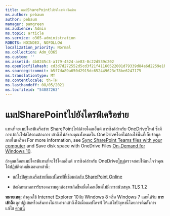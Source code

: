 ```yaml
---
title: แมปSharePointไปยังไดรฟ์เครือข่าย
ms.author: pebaum
author: pebaum
manager: pamgreen
ms.audience: Admin
ms.topic: article
ms.service: o365-administration
ROBOTS: NOINDEX, NOFOLLOW
localization_priority: Normal
ms.collection: Adm_O365
ms.custom: ''
ms.assetid: 4b8245c3-a179-4524-ae83-0c22d539c202
ms.openlocfilehash: cd3d7d272552d5cd3f21f41160522001d79339d84a6d2259e1b1868deee66ef0
ms.sourcegitcommit: b5f7da89a650d2915dc652449623c78be6247175
ms.translationtype: MT
ms.contentlocale: th-TH
ms.lasthandoff: 08/05/2021
ms.locfileid: "54087263"
---
```

# <a name="map-a-sharepoint-library-to-a-network-drive"></a>แมปSharePointไปยังไดรฟ์เครือข่าย

แทนที่จะแมปไดรฟ์เครือข่าย SharePointไฟล์ด้วยไคลเอ็นต์ การซิงค์สําหรับ OneDriveใหม่ ซึ่งมีการเข้าถึงไฟล์ได้ตามต้องการ เข้าถึงไฟล์ของคุณทั้งหมดใน OneDriveโดยไม่ต้องใช้พื้นที่เก็บข้อมูลภายในเครื่อง For more information, see [Sync SharePoint Teams files with your computer](https://support.microsoft.com/office/sync-sharepoint-and-teams-files-with-your-computer-6de9ede8-5b6e-4503-80b2-6190f3354a88) and Save disk space with OneDrive Files [On-Demand for Windows 10](https://support.microsoft.com/office/save-disk-space-with-onedrive-files-on-demand-for-windows-10-0e6860d3-d9f3-4971-b321-7092438fb38e).

ถ้าคุณเลือกแมปไดรฟ์แทนที่จะใช้ไคลเอ็นต์ การซิงค์สําหรับ OneDrive[ใหม่](https://support.microsoft.com/office/sync-sharepoint-and-teams-files-with-your-computer-6de9ede8-5b6e-4503-80b2-6190f3354a88)ตรวจสอบให้แน่ใจว่าคุณได้ปฏิบัติตามขั้นตอนเหล่านี้:

- [แก้ไขปัญหาเครือข่ายที่แมปไดรฟ์ที่เชื่อมต่อกับ SharePoint Online](/sharepoint/support/administration/troubleshoot-mapped-network-drives)

- [ข้อผิดพลาดการรับรองความถูกต้องจะเกิดขึ้นเมื่อไคลเอ็นต์ไม่มีการสนับสนุน TLS 1.2](/sharepoint/troubleshoot/administration/authentication-errors-tls12-support#network-drive-mapped-to-a-sharepoint-library)  

**หมายเหตุ:** ถ้าคุณใช้ Internet Explorer 10กับ Windows 8 หรือ Windows 7 และได้รับ **การเข้าถึง** ถูกปฏิเสธหรือเส้นทางไม่สามารถเข้าถึงได้เมื่อแมปไดรฟ์ ให้แก้ไขปัญหานี้โดยการติดตั้งการแก้ไข [ด่วนนี้](https://support.microsoft.com/topic/error-when-you-open-a-sharepoint-document-library-in-windows-explorer-or-map-a-network-drive-to-the-library-after-you-install-internet-explorer-10-96e640ba-059f-9b09-bb91-2a0319ee8b1d)